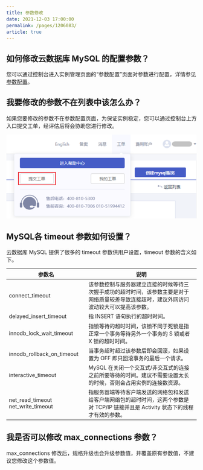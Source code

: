 ```yaml
---
title: 参数修改
date: 2021-12-03 17:00:00
permalink: /pages/1206083/
article: true
---
```



## 如何修改云数据库 MySQL 的配置参数？

您可以通过控制台进入实例管理页面的“参数配置”页面对参数进行配置，详情参见 [参数配置](./../04.操作指南/06.参数配置.md)。

## 我要修改的参数不在列表中该怎么办？

如果您要修改的参数不在参数配置页面，为保证实例稳定，您可以通过控制台上方入口提交工单，经评估后将会协助您进行修改。

![console_crm](./../pic/console_crm.png)

## MySQL各 timeout 参数如何设置？

云数据库 MySQL 提供了很多的 timeout 参数供用户设置，timeout 参数的含义如下。

| 参数名                             | 说明                                                         |
| ---------------------------------- | ------------------------------------------------------------ |
| connect_timeout                    | 该参数控制与服务器建立连接的时候等待三次握手成功的超时时间，该参数主要是对于网络质量较差导致连接超时，建议外网访问波动较大可以提高该参数。 |
| delayed_insert_timeout             | 指 INSERT 语句执行的超时时间。                               |
| innodb_lock_wait_timeout           | 指锁等待的超时时间，该锁不同于死锁是指正常一个事务等待另外一个事务的 S 锁或者 X 锁的超时时间。 |
| innodb_rollback_on_timeout         | 当事务超时超过该参数后即会回滚，如果设置为 OFF 即只回滚事务的最后一个请求。 |
| interactive_timeout                | MySQL 在关闭一个交互式/非交互式的连接之前所要等待的时间。建议不需要设置太长的时候，否则会占用实例的连接数资源。 |
| net_read_timeout net_write_timeout | 指服务器端等待客户端发送的网络包和发送给客户端网络包的超时时间，这两个参数是对 TCP/IP 链接并且是 Activity 状态下的线程才有效的参数。 |

## 我是否可以修改 max_connections 参数？

max_connections 修改后，规格升级也会升级参数值，并覆盖原有参数值，不建议您修改这个参数值。
